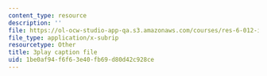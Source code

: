 ```yaml
---
content_type: resource
description: ''
file: https://ol-ocw-studio-app-qa.s3.amazonaws.com/courses/res-6-012-introduction-to-probability-spring-2018/1be0af94f6f63e40fb69d80d42c928ce_QXKgTPR_8wk.srt
file_type: application/x-subrip
resourcetype: Other
title: 3play caption file
uid: 1be0af94-f6f6-3e40-fb69-d80d42c928ce
---
```

